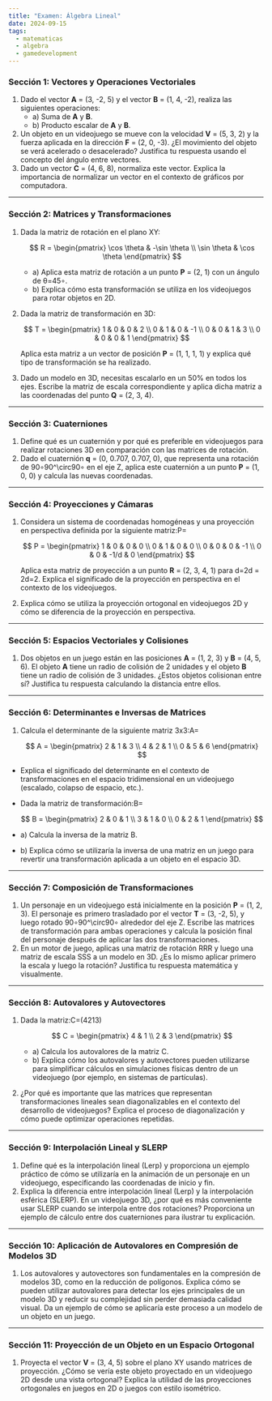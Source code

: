 ```yaml
---
title: "Examen: Álgebra Lineal"
date: 2024-09-15
tags:
  - matematicas
  - algebra
  - gamedevelopment
---
```

### **Sección 1: Vectores y Operaciones Vectoriales**

1. Dado el vector **A** = (3, -2, 5) y el vector **B** = (1, 4, -2), realiza las siguientes operaciones:
    - a) Suma de **A** y **B**.
    - b) Producto escalar de **A** y **B**.
2. Un objeto en un videojuego se mueve con la velocidad **V** = (5, 3, 2) y la fuerza aplicada en la dirección **F** = (2, 0, -3). ¿El movimiento del objeto se verá acelerado o desacelerado? Justifica tu respuesta usando el concepto del ángulo entre vectores.
3. Dado un vector **C** = (4, 6, 8), normaliza este vector. Explica la importancia de normalizar un vector en el contexto de gráficos por computadora.

---

### **Sección 2: Matrices y Transformaciones**

1. Dada la matriz de rotación en el plano XY:
    
    $$
    R = \begin{pmatrix}
    \cos \theta & -\sin \theta \\
    \sin \theta & \cos \theta
    \end{pmatrix}
    $$
    
    - a) Aplica esta matriz de rotación a un punto **P** = (2, 1) con un ángulo de θ=45∘.
    - b) Explica cómo esta transformación se utiliza en los videojuegos para rotar objetos en 2D.
2. Dada la matriz de transformación en 3D:
    
    $$
    T = \begin{pmatrix}
    1 & 0 & 0 & 2 \\
    0 & 1 & 0 & -1 \\
    0 & 0 & 1 & 3 \\
    0 & 0 & 0 & 1 
    \end{pmatrix}
    $$
    
    Aplica esta matriz a un vector de posición **P** = (1, 1, 1, 1) y explica qué tipo de transformación se ha realizado.
    
3. Dado un modelo en 3D, necesitas escalarlo en un 50% en todos los ejes. Escribe la matriz de escala correspondiente y aplica dicha matriz a las coordenadas del punto **Q** = (2, 3, 4).

---

### **Sección 3: Cuaterniones**

1. Define qué es un cuaternión y por qué es preferible en videojuegos para realizar rotaciones 3D en comparación con las matrices de rotación.
2. Dado el cuaternión **q** = (0, 0.707, 0.707, 0), que representa una rotación de 90∘90^\circ90∘ en el eje Z, aplica este cuaternión a un punto **P** = (1, 0, 0) y calcula las nuevas coordenadas.

---

### **Sección 4: Proyecciones y Cámaras**

1. Considera un sistema de coordenadas homogéneas y una proyección en perspectiva definida por la siguiente matriz:P=
    
    $$
    P = \begin{pmatrix}
    1 & 0 & 0 & 0 \\
    0 & 1 & 0 & 0 \\
    0 & 0 & 0 & -1 \\
    0 & 0 & -1/d & 0
    \end{pmatrix}
    $$
    
    Aplica esta matriz de proyección a un punto **R** = (2, 3, 4, 1) para d=2d = 2d=2. Explica el significado de la proyección en perspectiva en el contexto de los videojuegos.
    
2. Explica cómo se utiliza la proyección ortogonal en videojuegos 2D y cómo se diferencia de la proyección en perspectiva.

---

### **Sección 5: Espacios Vectoriales y Colisiones**

1. Dos objetos en un juego están en las posiciones **A** = (1, 2, 3) y **B** = (4, 5, 6). El objeto **A** tiene un radio de colisión de 2 unidades y el objeto **B** tiene un radio de colisión de 3 unidades. ¿Estos objetos colisionan entre sí? Justifica tu respuesta calculando la distancia entre ellos.

---

### **Sección 6: Determinantes e Inversas de Matrices**

1. Calcula el determinante de la siguiente matriz 3x3:A=
    
    $$
    A = \begin{pmatrix}
    2 & 1 & 3 \\
    4 & 2 & 1 \\
    0 & 5 & 6
    \end{pmatrix}
    $$
    
- Explica el significado del determinante en el contexto de transformaciones en el espacio tridimensional en un videojuego (escalado, colapso de espacio, etc.).
- Dada la matriz de transformación:B=
    
    $$
    B = \begin{pmatrix}
    2 & 0 & 1 \\
    3 & 1 & 0 \\
    0 & 2 & 1
    \end{pmatrix}
    $$
    
- a) Calcula la inversa de la matriz B.
- b) Explica cómo se utilizaría la inversa de una matriz en un juego para revertir una transformación aplicada a un objeto en el espacio 3D.

---

### **Sección 7: Composición de Transformaciones**

1. Un personaje en un videojuego está inicialmente en la posición **P** = (1, 2, 3). El personaje es primero trasladado por el vector **T** = (3, -2, 5), y luego rotado 90∘90^\circ90∘ alrededor del eje Z. Escribe las matrices de transformación para ambas operaciones y calcula la posición final del personaje después de aplicar las dos transformaciones.
2. En un motor de juego, aplicas una matriz de rotación RRR y luego una matriz de escala SSS a un modelo en 3D. ¿Es lo mismo aplicar primero la escala y luego la rotación? Justifica tu respuesta matemática y visualmente.

---

### **Sección 8: Autovalores y Autovectores**

1. Dada la matriz:C=(42​13​)
    
    $$
    C = \begin{pmatrix}
    4 & 1 \\
    2 & 3
    \end{pmatrix}
    $$
    
    - a) Calcula los autovalores de la matriz C.        
    - b) Explica cómo los autovalores y autovectores pueden utilizarse para simplificar cálculos en simulaciones físicas dentro de un videojuego (por ejemplo, en sistemas de partículas).
2. ¿Por qué es importante que las matrices que representan transformaciones lineales sean diagonalizables en el contexto del desarrollo de videojuegos? Explica el proceso de diagonalización y cómo puede optimizar operaciones repetidas.

---

### **Sección 9: Interpolación Lineal y SLERP**

1. Define qué es la interpolación lineal (Lerp) y proporciona un ejemplo práctico de cómo se utilizaría en la animación de un personaje en un videojuego, especificando las coordenadas de inicio y fin.
2. Explica la diferencia entre interpolación lineal (Lerp) y la interpolación esférica (SLERP). En un videojuego 3D, ¿por qué es más conveniente usar SLERP cuando se interpola entre dos rotaciones? Proporciona un ejemplo de cálculo entre dos cuaterniones para ilustrar tu explicación.

---

### **Sección 10: Aplicación de Autovalores en Compresión de Modelos 3D**

1. Los autovalores y autovectores son fundamentales en la compresión de modelos 3D, como en la reducción de polígonos. Explica cómo se pueden utilizar autovalores para detectar los ejes principales de un modelo 3D y reducir su complejidad sin perder demasiada calidad visual. Da un ejemplo de cómo se aplicaría este proceso a un modelo de un objeto en un juego.

---

### **Sección 11: Proyección de un Objeto en un Espacio Ortogonal**

1. Proyecta el vector **V** = (3, 4, 5) sobre el plano XY usando matrices de proyección. ¿Cómo se vería este objeto proyectado en un videojuego 2D desde una vista ortogonal? Explica la utilidad de las proyecciones ortogonales en juegos en 2D o juegos con estilo isométrico.